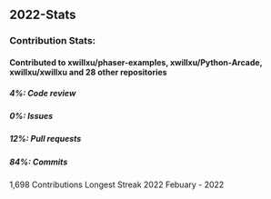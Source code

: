 ## 2022-Stats

### Contribution Stats:
#### Contributed to xwillxu/phaser-examples, xwillxu/Python-Arcade, xwillxu/xwillxu and 28 other repositories
##### 4%: Code review
##### 0%: Issues
##### 12%: Pull requests
##### 84%: Commits

1,698 Contributions
Longest Streak 2022 Febuary - 2022
